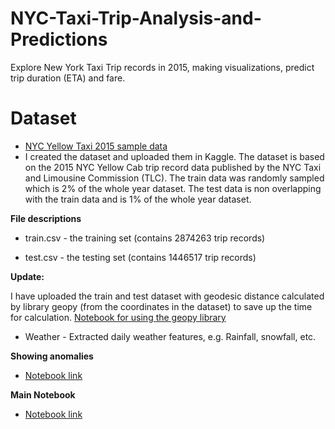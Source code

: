 # NYC-Taxi-Trip-Analysis-and-Predictions
Explore New York Taxi Trip records in 2015, making visualizations, predict trip duration (ETA) and fare.

# Dataset
- [NYC Yellow Taxi 2015 sample data](https://www.kaggle.com/edwinytleung/nyc-yellow-taxi-2015-sample-data)
- I created the dataset and uploaded them in Kaggle. The dataset is based on the 2015 NYC Yellow Cab trip record data published by the NYC Taxi and Limousine Commission (TLC). The train data was randomly sampled which is 2% of the whole year dataset. The test data is non overlapping with the train data and is 1% of the whole year dataset.

**File descriptions**

- train.csv - the training set (contains 2874263 trip records) 

- test.csv - the testing set (contains 1446517 trip records)

**Update:**

I have uploaded the train and test dataset with geodesic distance calculated by library geopy (from the coordinates in the dataset) to save up the time for calculation. [Notebook for using the geopy library](https://github.com/edwinytleung/NYC-Taxi-Trip-Analysis-and-Predictions/blob/master/Calculate%20distance%20using%20Geopy%20function.ipynb)

- Weather - Extracted daily weather features, e.g. Rainfall, snowfall, etc.

**Showing anomalies**
- [Notebook link](https://github.com/edwinytleung/NYC-Taxi-Trip-Analysis-and-Predictions/blob/master/Anomalies.ipynb)

**Main Notebook**
- [Notebook link](https://github.com/edwinytleung/NYC-Taxi-Trip-Analysis-and-Predictions/blob/master/Taxi.ipynb)

